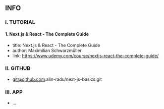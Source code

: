 ## INFO

### I. TUTORIAL

#### 1. Next.js & React - The Complete Guide

- title: Next.js & React - The Complete Guide
- author: Maximilian Schwarzmüller
- link: https://www.udemy.com/course/nextjs-react-the-complete-guide/

### II. GITHUB

- git@github.com:alin-radu/next-js-basics.git

### III. APP

- ...
